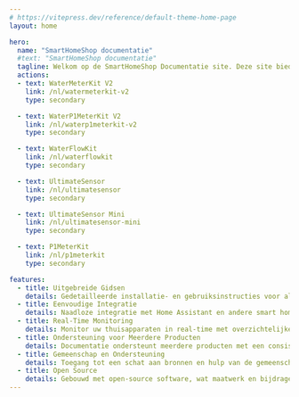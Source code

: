 ```yaml
---
# https://vitepress.dev/reference/default-theme-home-page
layout: home

hero:
  name: "SmartHomeShop documentatie"
  #text: "SmartHomeShop documentatie"
  tagline: Welkom op de SmartHomeShop Documentatie site. Deze site biedt uitgebreide informatie over het installeren, configureren en gebruiken van alle SmartHomeShop producten.
  actions:
  - text: WaterMeterKit V2
    link: /nl/watermeterkit-v2
    type: secondary

  - text: WaterP1MeterKit V2
    link: /nl/waterp1meterkit-v2
    type: secondary

  - text: WaterFlowKit
    link: /nl/waterflowkit
    type: secondary

  - text: UltimateSensor
    link: /nl/ultimatesensor
    type: secondary

  - text: UltimateSensor Mini
    link: /nl/ultimatesensor-mini
    type: secondary

  - text: P1MeterKit
    link: /nl/p1meterkit
    type: secondary

features:
  - title: Uitgebreide Gidsen
    details: Gedetailleerde installatie- en gebruiksinstructies voor alle SmartHomeShop producten.
  - title: Eenvoudige Integratie
    details: Naadloze integratie met Home Assistant en andere smart home platforms.
  - title: Real-Time Monitoring
    details: Monitor uw thuisapparaten in real-time met overzichtelijke dashboards.
  - title: Ondersteuning voor Meerdere Producten
    details: Documentatie ondersteunt meerdere producten met een consistente en intuïtieve structuur.
  - title: Gemeenschap en Ondersteuning
    details: Toegang tot een schat aan bronnen en hulp van de gemeenschap en officiële ondersteuning.
  - title: Open Source
    details: Gebouwd met open-source software, wat maatwerk en bijdragen van de gemeenschap mogelijk maakt.
---
```

